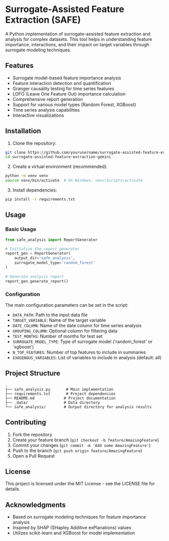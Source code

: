# Surrogate-Assisted Feature Extraction (SAFE)

A Python implementation of surrogate-assisted feature extraction and analysis for complex datasets. This tool helps in understanding feature importance, interactions, and their impact on target variables through surrogate modeling techniques.

## Features

- Surrogate model-based feature importance analysis
- Feature interaction detection and quantification
- Granger causality testing for time series features
- LOFO (Leave One Feature Out) importance calculation
- Comprehensive report generation
- Support for various model types (Random Forest, XGBoost)
- Time series analysis capabilities
- Interactive visualizations

## Installation

1. Clone the repository:
```bash
git clone https://github.com/yourusername/surrogate-assisted-feature-extraction-gemini.git
cd surrogate-assisted-feature-extraction-gemini
```

2. Create a virtual environment (recommended):
```bash
python -m venv venv
source venv/bin/activate  # On Windows: venv\Scripts\activate
```

3. Install dependencies:
```bash
pip install -r requirements.txt
```

## Usage

### Basic Usage

```python
from safe_analysis import ReportGenerator

# Initialize the report generator
report_gen = ReportGenerator(
    output_dir='safe_analysis',
    surrogate_model_type='random_forest'
)

# Generate analysis report
report_gen.generate_report()
```

### Configuration

The main configuration parameters can be set in the script:

- `DATA_PATH`: Path to the input data file
- `TARGET_VARIABLE`: Name of the target variable
- `DATE_COLUMN`: Name of the date column for time series analysis
- `GROUPING_COLUMN`: Optional column for filtering data
- `TEST_MONTHS`: Number of months for test set
- `SURROGATE_MODEL_TYPE`: Type of surrogate model ('random_forest' or 'xgboost')
- `N_TOP_FEATURES`: Number of top features to include in summaries
- `EXOGENOUS_VARIABLES`: List of variables to include in analysis (default: all)

## Project Structure

```
.
├── safe_analysis.py       # Main implementation
├── requirements.txt       # Project dependencies
├── README.md             # Project documentation
├── _data/                # Data directory
└── safe_analysis/        # Output directory for analysis results
```

## Contributing

1. Fork the repository
2. Create your feature branch (`git checkout -b feature/AmazingFeature`)
3. Commit your changes (`git commit -m 'Add some AmazingFeature'`)
4. Push to the branch (`git push origin feature/AmazingFeature`)
5. Open a Pull Request

## License

This project is licensed under the MIT License - see the LICENSE file for details.

## Acknowledgments

- Based on surrogate modeling techniques for feature importance analysis
- Inspired by SHAP (SHapley Additive exPlanations) values
- Utilizes scikit-learn and XGBoost for model implementation
